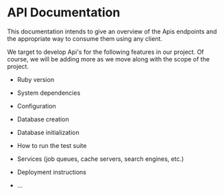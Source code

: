 # API Documentation

This documentation intends to give an overview of the Apis endpoints and the appropriate way to consume them using any client.

We target to develop Api's for the following features in our project. Of course, we will be adding more as we move along with the scope of the project.

* Ruby version

* System dependencies

* Configuration

* Database creation

* Database initialization

* How to run the test suite

* Services (job queues, cache servers, search engines, etc.)

* Deployment instructions

* ...

